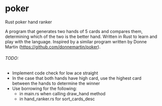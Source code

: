 # poker
Rust poker hand ranker

A program that generates two hands of 5 cards and compares them, determining which of the two is the better hand.
Written in Rust to learn and play with the language.
Inspired by a similar program written by Donne Martin (https://github.com/donnemartin/poker).

###### TODO:
* Implement code check for low ace straight
* In the case that both hands have high card, use the highest card between the hands to determine the winner
* Use borrowing for the following:
  * in main.rs when calling draw_hand method
  * in hand_ranker.rs for sort_cards_desc
